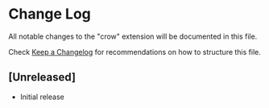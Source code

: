 # Change Log

All notable changes to the "crow" extension will be documented in this file.

Check [Keep a Changelog](http://keepachangelog.com/) for recommendations on how to structure this file.

## [Unreleased]

- Initial release